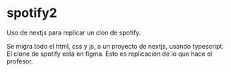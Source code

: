 # spotify2
Uso de nextjs para replicar un clon de spotify.

Se migra todo el html, css y js, a un proyecto de nextjs, usando typescript. 
El clone de spotify está en figma.
Esto es replicación de lo que hace el profesor. 
